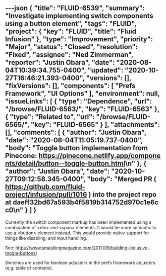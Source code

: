---json
{
  "title": "FLUID-6539",
  "summary": "Investigate implementing switch components using a button element",
  "tags": "FLUID",
  "project": {
    "key": "FLUID",
    "title": "Fluid Infusion"
  },
  "type": "Improvement",
  "priority": "Major",
  "status": "Closed",
  "resolution": "Fixed",
  "assignee": "Ned Zimmerman",
  "reporter": "Justin Obara",
  "date": "2020-08-04T10:39:34.755-0400",
  "updated": "2020-10-27T16:46:21.393-0400",
  "versions": [],
  "fixVersions": [],
  "components": [
    "Prefs Framework",
    "UI Options"
  ],
  "environment": null,
  "issueLinks": [
    {
      "type": "Dependence",
      "url": "/browse/FLUID-6563/",
      "key": "FLUID-6563"
    },
    {
      "type": "Related to",
      "url": "/browse/FLUID-6565/",
      "key": "FLUID-6565"
    }
  ],
  "attachments": [],
  "comments": [
    {
      "author": "Justin Obara",
      "date": "2020-08-04T11:05:19.737-0400",
      "body": "Toggle button implementation from Pinecone: <https://pinecone.netlify.app/components/detail/button--toggle-button.html>\n"
    },
    {
      "author": "Justin Obara",
      "date": "2020-10-27T09:12:58.345-0400",
      "body": "Merged PR ( <https://github.com/fluid-project/infusion/pull/1016> ) into the project repo at daeff32bd67a593b4f5819b314752d970c1e6cc0\n"
    }
  ]
}
---
Currently the switch component markup has been implemented using a combination of \<div> and \<span> elements. It would be more semantic to use a \<button> element instead. This would provide native support for things like disabling, and input handling. 

See: <https://www.smashingmagazine.com/2017/09/building-inclusive-toggle-buttons/>

Switches are used for boolean adjusters in the prefs framework adjusters. (e.g. table of contents).

        